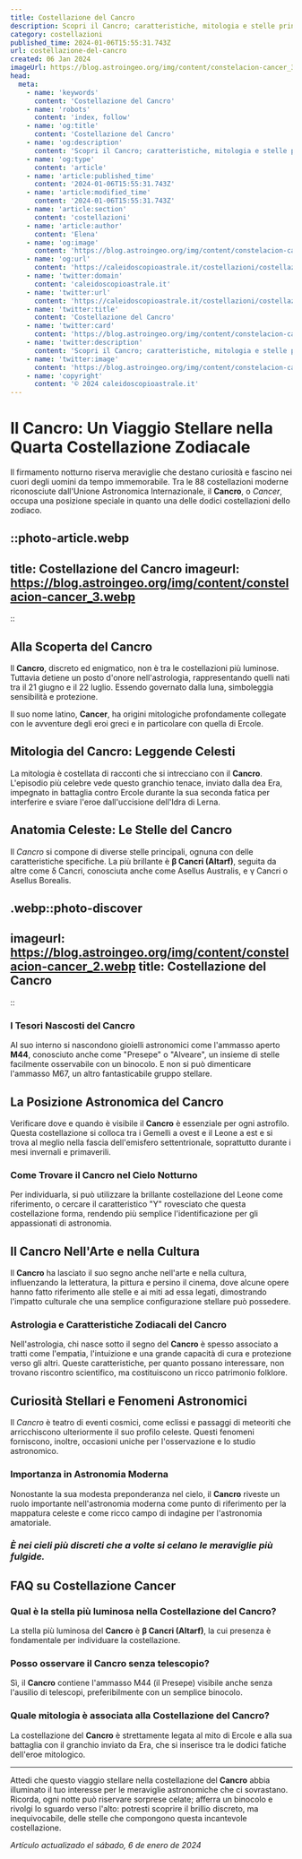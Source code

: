 ```yaml
---
title: Costellazione del Cancro
description: Scopri il Cancro; caratteristiche, mitologia e stelle principali. Leggi la nostra guida esperta sulle meraviglie di questa costellazione!
category: costellazioni
published_time: 2024-01-06T15:55:31.743Z
url: costellazione-del-cancro
created: 06 Jan 2024
imageUrl: https://blog.astroingeo.org/img/content/constelacion-cancer_3.webp
head:
  meta:
    - name: 'keywords'
      content: 'Costellazione del Cancro'
    - name: 'robots'
      content: 'index, follow'
    - name: 'og:title'
      content: 'Costellazione del Cancro'
    - name: 'og:description'
      content: 'Scopri il Cancro; caratteristiche, mitologia e stelle principali. Leggi la nostra guida esperta sulle meraviglie di questa costellazione!'
    - name: 'og:type'
      content: 'article'
    - name: 'article:published_time'
      content: '2024-01-06T15:55:31.743Z'
    - name: 'article:modified_time'
      content: '2024-01-06T15:55:31.743Z'
    - name: 'article:section'
      content: 'costellazioni'
    - name: 'article:author'
      content: 'Elena'
    - name: 'og:image'
      content: 'https://blog.astroingeo.org/img/content/constelacion-cancer_3.webp'
    - name: 'og:url'
      content: 'https://caleidoscopioastrale.it/costellazioni/costellazione-del-cancro'
    - name: 'twitter:domain'
      content: 'caleidoscopioastrale.it'
    - name: 'twitter:url'
      content: 'https://caleidoscopioastrale.it/costellazioni/costellazione-del-cancro'
    - name: 'twitter:title'
      content: 'Costellazione del Cancro'
    - name: 'twitter:card'
      content: 'https://blog.astroingeo.org/img/content/constelacion-cancer_3.webp'
    - name: 'twitter:description'
      content: 'Scopri il Cancro; caratteristiche, mitologia e stelle principali. Leggi la nostra guida esperta sulle meraviglie di questa costellazione!'
    - name: 'twitter:image'
      content: 'https://blog.astroingeo.org/img/content/constelacion-cancer_3.webp'
    - name: 'copyright'
      content: '© 2024 caleidoscopioastrale.it'
---
```

# Il Cancro: Un Viaggio Stellare nella Quarta Costellazione Zodiacale

Il firmamento notturno riserva meraviglie che destano curiosità e fascino nei cuori degli uomini da tempo immemorabile. Tra le 88 costellazioni moderne riconosciute dall'Unione Astronomica Internazionale, il **Cancro**, o *Cancer*, occupa una posizione speciale in quanto una delle dodici costellazioni dello zodiaco.

::photo-article.webp
---
title: Costellazione del Cancro
imageurl: https://blog.astroingeo.org/img/content/constelacion-cancer_3.webp
---
::

## Alla Scoperta del Cancro
Il **Cancro**, discreto ed enigmatico, non è tra le costellazioni più luminose. Tuttavia detiene un posto d'onore nell'astrologia, rappresentando quelli nati tra il 21 giugno e il 22 luglio. Essendo governato dalla luna, simboleggia sensibilità e protezione.

Il suo nome latino, **Cancer**, ha origini mitologiche profondamente collegate con le avventure degli eroi greci e in particolare con quella di Ercole.

## Mitologia del Cancro: Leggende Celesti
La mitologia è costellata di racconti che si intrecciano con il **Cancro**. L'episodio più celebre vede questo granchio tenace, inviato dalla dea Era, impegnato in battaglia contro Ercole durante la sua seconda fatica per interferire e sviare l'eroe dall'uccisione dell'Idra di Lerna.

## Anatomia Celeste: Le Stelle del Cancro
Il *Cancro* si compone di diverse stelle principali, ognuna con delle caratteristiche specifiche. La più brillante è **β Cancri (Altarf)**, seguita da altre come δ Cancri, conosciuta anche come Asellus Australis, e γ Cancri o Asellus Borealis.

.webp::photo-discover
---
imageurl: https://blog.astroingeo.org/img/content/constelacion-cancer_2.webp
title: Costellazione del Cancro
---
::

### I Tesori Nascosti del Cancro
Al suo interno si nascondono gioielli astronomici come l'ammasso aperto **M44**, conosciuto anche come "Presepe" o "Alveare", un insieme di stelle facilmente osservabile con un binocolo. E non si può dimenticare l'ammasso M67, un altro fantasticabile gruppo stellare.

## La Posizione Astronomica del Cancro
Verificare dove e quando è visibile il **Cancro** è essenziale per ogni astrofilo. Questa costellazione si colloca tra i Gemelli a ovest e il Leone a est e si trova al meglio nella fascia dell'emisfero settentrionale, soprattutto durante i mesi invernali e primaverili.

### Come Trovare il Cancro nel Cielo Notturno
Per individuarla, si può utilizzare la brillante costellazione del Leone come riferimento, o cercare il caratteristico "Y" rovesciato che questa costellazione forma, rendendo più semplice l'identificazione per gli appassionati di astronomia.

## Il Cancro Nell'Arte e nella Cultura
Il **Cancro** ha lasciato il suo segno anche nell'arte e nella cultura, influenzando la letteratura, la pittura e persino il cinema, dove alcune opere hanno fatto riferimento alle stelle e ai miti ad essa legati, dimostrando l'impatto culturale che una semplice configurazione stellare può possedere.

### Astrologia e Caratteristiche Zodiacali del Cancro
Nell'astrologia, chi nasce sotto il segno del **Cancro** è spesso associato a tratti come l'empatia, l'intuizione e una grande capacità di cura e protezione verso gli altri. Queste caratteristiche, per quanto possano interessare, non trovano riscontro scientifico, ma costituiscono un ricco patrimonio folklore.

## Curiosità Stellari e Fenomeni Astronomici
Il *Cancro* è teatro di eventi cosmici, come eclissi e passaggi di meteoriti che arricchiscono ulteriormente il suo profilo celeste. Questi fenomeni forniscono, inoltre, occasioni uniche per l'osservazione e lo studio astronomico.

### Importanza in Astronomia Moderna
Nonostante la sua modesta preponderanza nel cielo, il **Cancro** riveste un ruolo importante nell'astronomia moderna come punto di riferimento per la mappatura celeste e come ricco campo di indagine per l'astronomia amatoriale.

### _È nei cieli più discreti che a volte si celano le meraviglie più fulgide._

## FAQ su Costellazione Cancer

### Qual è la stella più luminosa nella Costellazione del Cancro?
La stella più luminosa del **Cancro** è **β Cancri (Altarf)**, la cui presenza è fondamentale per individuare la costellazione.

### Posso osservare il Cancro senza telescopio?
Sì, il **Cancro** contiene l'ammasso M44 (il Presepe) visibile anche senza l'ausilio di telescopi, preferibilmente con un semplice binocolo.

### Quale mitologia è associata alla Costellazione del Cancro?
La costellazione del **Cancro** è strettamente legata al mito di Ercole e alla sua battaglia con il granchio inviato da Era, che si inserisce tra le dodici fatiche dell'eroe mitologico.

---

Attedi che questo viaggio stellare nella costellazione del **Cancro** abbia illuminato il tuo interesse per le meraviglie astronomiche che ci sovrastano. Ricorda, ogni notte può riservare sorprese celate; afferra un binocolo e rivolgi lo sguardo verso l'alto: potresti scoprire il brillio discreto, ma inequivocabile, delle stelle che compongono questa incantevole costellazione.

_Artículo actualizado el sábado, 6 de enero de 2024_